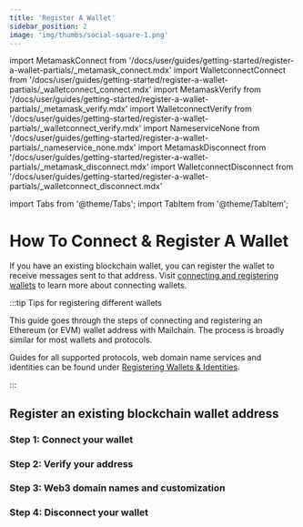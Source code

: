 ```yaml
---
title: 'Register A Wallet'
sidebar_position: 2
image: 'img/thumbs/social-square-1.png'
---
```


import MetamaskConnect from '/docs/user/guides/getting-started/register-a-wallet-partials/\_metamask_connect.mdx'
import WalletconnectConnect from '/docs/user/guides/getting-started/register-a-wallet-partials/\_walletconnect_connect.mdx'
import MetamaskVerify from '/docs/user/guides/getting-started/register-a-wallet-partials/\_metamask_verify.mdx'
import WalletconnectVerify from '/docs/user/guides/getting-started/register-a-wallet-partials/\_walletconnect_verify.mdx'
import NameserviceNone from '/docs/user/guides/getting-started/register-a-wallet-partials/\_nameservice_none.mdx'
import MetamaskDisconnect from '/docs/user/guides/getting-started/register-a-wallet-partials/\_metamask_disconnect.mdx'
import WalletconnectDisconnect from '/docs/user/guides/getting-started/register-a-wallet-partials/\_walletconnect_disconnect.mdx'

import Tabs from '@theme/Tabs';
import TabItem from '@theme/TabItem';

# How To Connect & Register A Wallet

If you have an existing blockchain wallet, you can register the wallet to receive messages sent to that address. Visit [connecting and registering wallets](/user/concepts/understanding-connecting-wallets) to learn more about connecting wallets.

:::tip Tips for registering different wallets

This guide goes through the steps of connecting and registering an Ethereum (or EVM) wallet address with Mailchain. The process is broadly similar for most wallets and protocols.

Guides for all supported protocols, web domain name services and identities can be found under [Registering Wallets & Identities](/user/guides/wallets-and-identities).

:::

## Register an existing blockchain wallet address

### Step 1: Connect your wallet

<Tabs groupId="connect-wallet">
    <TabItem value="metamask" label="Metamask">
        <MetamaskConnect />
  </TabItem>
  <TabItem value="walletconnect" label="WalletConnect">
    <WalletconnectConnect />  
  </TabItem>
</Tabs>

### Step 2: Verify your address

<Tabs groupId="verify-wallet">
    <TabItem value="metamask" label="Metamask">
        <MetamaskVerify />
    </TabItem>
    <TabItem value="walletconnect" label="WalletConnect">
        <WalletconnectVerify />
  </TabItem>
</Tabs>

### Step 3: Web3 domain names and customization

<NameserviceNone />

### Step 4: Disconnect your wallet

<Tabs groupId="disconnect-wallet">
    <TabItem value="metamask" label="Metamask">
        <MetamaskDisconnect />
    </TabItem>
    <TabItem value="walletconnect" label="WalletConnect">
        <WalletconnectDisconnect />
    </TabItem>
</Tabs>

